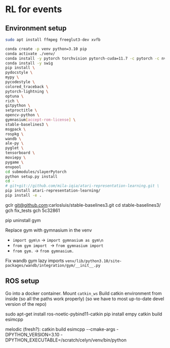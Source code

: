 # RL for events

## Environment setup

```bash
sudo apt install ffmpeg freeglut3-dev xvfb
```

```bash
conda create -p venv python=3.10 pip
conda activate ./venv/
conda install -y pytorch torchvision pytorch-cuda=11.7 -c pytorch -c nvidia
conda install -y swig
pip install \
pydocstyle \
mypy \
pycodestyle \
colored_traceback \
pytorch-lightning \
optuna \
rich \
gitpython \
setproctitle \
opencv-python \
gymnasium[accept-rom-license] \
stable-baselines3 \
msgpack \
rospkg \
wandb \
ale-py \
pyglet \
tensorboard \
moviepy \
pygame \
envpool
cd submodules/slayerPytorch
python setup.py install
cd -
# git+git://github.com/mila-iqia/atari-representation-learning.git \
pip install atari-representation-learning/
pip install -e .
```

gclr git@github.com:carlosluis/stable-baselines3.git
cd stable-baselines3/
gch fix_tests
	gch 5c32861

pip uninstall gym

Replace gym with gymnasium in the venv
- `import gym\n` -> `import gymnasium as gym\n`
- `from gym import ` -> `from gymnasium import `
- `from gym.` -> `from gymnasium.`

Fix wandb gym lazy imports `venv/lib/python3.10/site-packages/wandb/integration/gym/__init__.py`


## ROS setup

Go into a docker container.
Mount `catkin_ws`
Build catkin environment from inside (so all the paths work properly) (so we have to most up-to-date devel version of the repo)

sudo apt-get install ros-noetic-pybind11-catkin
pip install empy
catkin build esimcpp

melodic (fresh?):
	catkin build esimcpp --cmake-args -DPYTHON_VERSION=3.10 -DPYTHON_EXECUTABLE=/scratch/celyn/venv/bin/python
